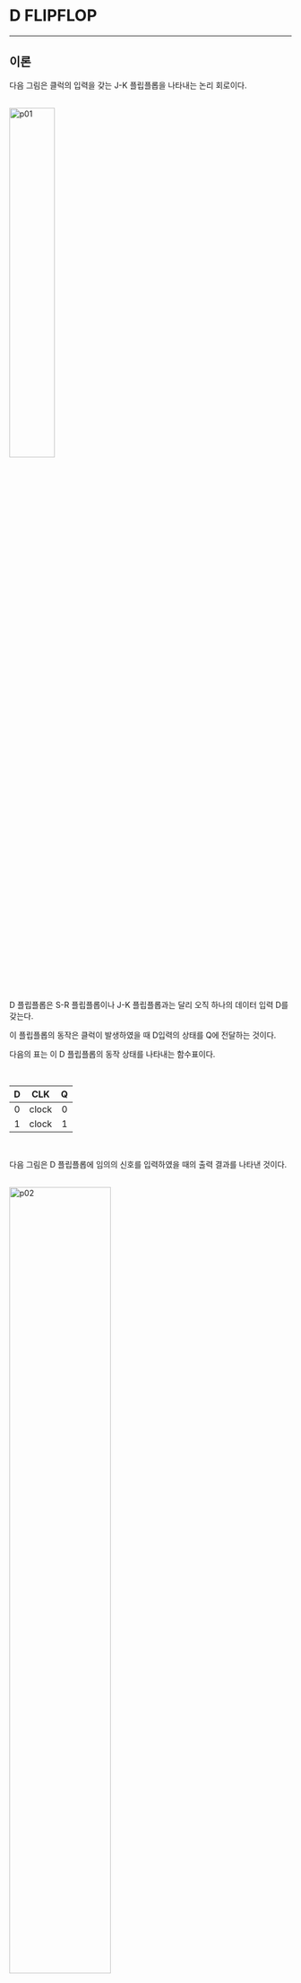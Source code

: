 # D FLIPFLOP
---
## 이론

다음 그림은 클럭의 입력을 갖는 J-K 플립플롭을 나타내는 논리 회로이다.

<br>
<img src="./pds/d01.png" alt="p01" style="width: 40%;"><br>
<br>


D 플립플롭은 S-R 플립플롭이나 J-K 플립플롭과는 달리 오직 하나의 데이터 입력 D를 갖는다. 

이 플립플롭의 동작은 클럭이 발생하였을 때 D입력의 상태를 Q에 전달하는 것이다. 

다음의 표는 이 D 플립플롭의 동작 상태를 나타내는 함수표이다.

<br>

|D|CLK|Q|
|:---:|:---:|:---:|
|0|clock|0|
|1|clock|1|


<br>

다음 그림은 D 플립플롭에 임의의 신호를 입력하였을 때의 출력 결과를 나타낸 것이다.

<br>
<img src="./pds/d02.png" alt="p02" style="width: 60%;"><br>
<br>


---
## **실습 목표 **

다음의 회로를 설계하여 실험해 보자.

<br>

<img src="./pds/d03.png" alt="p03" style="width: 80%;">


<br>

이 회로의 동작 진리표은 다음과 같다. 

|D|CP|Q|QN|
|:---:|:---:|:---:|:---:|
|0|clock|0|1|
|1|clock|1|0|


<br>

SACT 장비에서 확인하기 위하여 연결된 장치는 다음과 같다. 

|D|CP|Q|QN|
|:---:|:---:|:---:|:---:|
|SW7|SW6|LED7|LED6|


<br>
<img src="./pds/sact-d.png" alt="sact-d" style="width: 60%;">

<br>



### **설계**

1. 실험을 위해 프로젝트 파일 <a href="./pds/D_FF.zip" download>D_FF.zip</a>을 준비한다. 
<br>

2. 다운로드된 프로젝트의 압축 파일을 d:\work 이동시킨 후, 압축을 푼다.

3. Quartus II를 실행키고, File> Open Project 메뉴를 선택한다. 

<br>

4. 위에서 압축을 푼 위치인, d:\work\D_FF 폴더로 이동 후,D_FF 프로젝트를 OPEN한다. 

<br>

5. File > Open 메뉴를 선택하여 D_FF.bdf 파일을 불러오거나, 프로젝트 왼쪽의 D_FF 부분을 마우스로 더블 클릭한다. 

<br>

6. 아래 그림과 같이 미완성된 도면이 보이는데, 실습 목표에서 설명한 도면으로 완성시키자. 

<img src="./pds/d05.png" alt="p05" style="width: 80%;"><br>

<img src="./pds/d03.png" alt="p01" style="width: 80%;"><br>

7. nand2와 not 심볼을 블러오고, wire로 심볼을 연결시켜 회로를 완성시킨다.  

<img src="./pds/d06.png" alt="p08" style="width: 80%;"><br>

<br>


### **컴파일**


8. File > Save 메뉴를 선택하여 저장하고, Processing > Start Compilation 메뉴를 선택하여 컴파일을 진행한다. 

이 컴파일 과정은 설계한 논리 회로에 오류가 없는 지를 검증하고, 프로그래밍 파일과 시뮬레이션 파일을 만드는 과정이다. 

<br><br>


### **시뮬레이션**

9. 컴파일 완료 후, File > Open 메뉴를 선택하고, 나타나는 Open File 창에서 오른쪽 아래 부분의 File Type을 All File(*.*)로 변경한 후, Wavefdm.vwf 파일을 선택한다. 

10. 아래 그림과 같이 Wavefdm 창에서, Simulation > Run Functiona Simulation 메뉴를 선택하여 Functional Simulation을 진행하여, 결과를 확인한다. 

<img src="./pds/ex10.png" alt="p11" style="width: 70%;"><br>

<img src="./pds/d08.png" alt="p10" style="width: 80%;"><br>
<br>

### **하드웨어 동작 확인**

11. SACT 장비를 준비한다. USB 케이블과 파워 케이블을 연결하고, 전원 스위치를 눌러 장비에 전원을 인가시킨다. 

12. Quartus 소프트웨어에서 Tool > Programmer 메뉴를 선택한다.

13. Programmer창의 Hardware Setup이 USB Blaster가 연결되어 있는지 확인하고, Start 버튼을 눌러 프로그래밍 하고 장비에서 동작을 확인한다. 

<br>

14. 버튼 스위치를 동작시키고, 출력 결과를 LED에서 확인해 보자. 

SACT 장비에서 확인하기 위하여 연결된 장치는 다음과 같다. 

|D|CP|Q|QN|
|:---:|:---:|:---:|:---:|
|SW7|SW6|LED7|LED6|


<br>
<img src="./pds/sact-d.png" alt="sact-d" style="width: 60%;">


<br>


